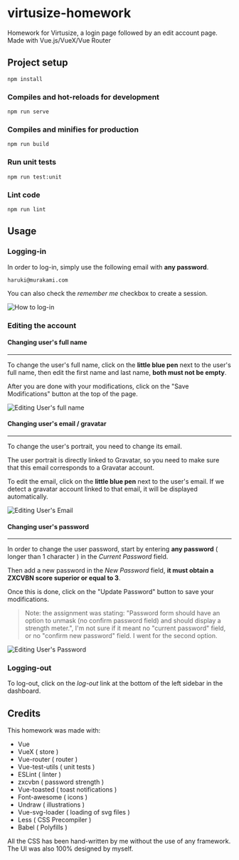# virtusize-homework
Homework for Virtusize, a login page followed by an edit account page. Made with Vue.js/VueX/Vue Router

## Project setup
```
npm install
```

### Compiles and hot-reloads for development
```
npm run serve
```

### Compiles and minifies for production
```
npm run build
```

### Run unit tests
```
npm run test:unit
```

### Lint code
```
npm run lint
```

## Usage

### Logging-in
In order to log-in, simply use the following email with **any password**.
```
haruki@murakami.com
```
You can also check the *remember me* checkbox to create a session.

![How to log-in](https://thomaskim.fr/public_assets/logging-in.gif)

### Editing the account

#### Changing user's full name
---
To change the user's full name, click on the **little blue pen** next to the user's full name, then edit the first name and last name, **both must not be empty**.

After you are done with your modifications, click on the "Save Modifications" button at the top of the page.

![Editing User's full name](https://thomaskim.fr/public_assets/editing-user-fullname.gif)

#### Changing user's email / gravatar
---
To change the user's portrait, you need to change its email.

The user portrait is directly linked to Gravatar, so you need to make sure that this email corresponds to a Gravatar account.

To edit the email, click on the **little blue pen** next to the user's email. If we detect a gravatar account linked to that email, it will be displayed automatically.

![Editing User's Email](https://thomaskim.fr/public_assets/editing-user-email.gif)

#### Changing user's password
---
In order to change the user password, start by entering **any password** ( longer than 1 character ) in the *Current Password* field.

Then add a new password in the *New Password* field, **it must obtain a ZXCVBN score superior or equal to 3**.

Once this is done, click on the "Update Password" button to save your modifications.

> Note: the assignment was stating:  "Password form should have an option to unmask (no confirm password field) and should display a strength meter.", I'm not sure if it meant no "current password" field, or no "confirm new password" field. I went for the second option.

![Editing User's Password](https://thomaskim.fr/public_assets/editing-user-password.gif)

### Logging-out

To log-out, click on the *log-out* link at the bottom of the left sidebar in the dashboard.

## Credits

This homework was made with:

- Vue
- VueX ( store )
- Vue-router ( router )
- Vue-test-utils ( unit tests )
- ESLint ( linter )
- zxcvbn ( password strength )
- Vue-toasted ( toast notifications )
- Font-awesome ( icons )
- Undraw ( illustrations )
- Vue-svg-loader ( loading of svg files )
- Less ( CSS Precompiler )
- Babel ( Polyfills )

All the CSS has been hand-written by me without the use of any framework. The UI was also 100% designed by myself.